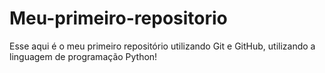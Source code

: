# Meu-primeiro-repositorio
Esse aqui é o meu primeiro repositório utilizando Git e GitHub, utilizando a linguagem de programação Python!
